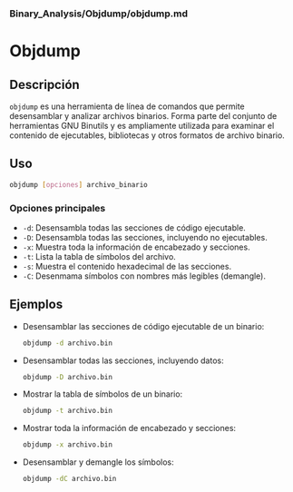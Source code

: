 ### **Binary_Analysis/Objdump/objdump.md**

# Objdump

## Descripción

`objdump` es una herramienta de línea de comandos que permite desensamblar y analizar archivos binarios. Forma parte del conjunto de herramientas GNU Binutils y es ampliamente utilizada para examinar el contenido de ejecutables, bibliotecas y otros formatos de archivo binario.

## Uso

```bash
objdump [opciones] archivo_binario
```

### Opciones principales

- `-d`: Desensambla todas las secciones de código ejecutable.
- `-D`: Desensambla todas las secciones, incluyendo no ejecutables.
- `-x`: Muestra toda la información de encabezado y secciones.
- `-t`: Lista la tabla de símbolos del archivo.
- `-s`: Muestra el contenido hexadecimal de las secciones.
- `-C`: Desenmama símbolos con nombres más legibles (demangle).

## Ejemplos

- Desensamblar las secciones de código ejecutable de un binario:

  ```bash
  objdump -d archivo.bin
  ```

- Desensamblar todas las secciones, incluyendo datos:

  ```bash
  objdump -D archivo.bin
  ```

- Mostrar la tabla de símbolos de un binario:

  ```bash
  objdump -t archivo.bin
  ```

- Mostrar toda la información de encabezado y secciones:

  ```bash
  objdump -x archivo.bin
  ```

- Desensamblar y demangle los símbolos:

  ```bash
  objdump -dC archivo.bin
  ```
